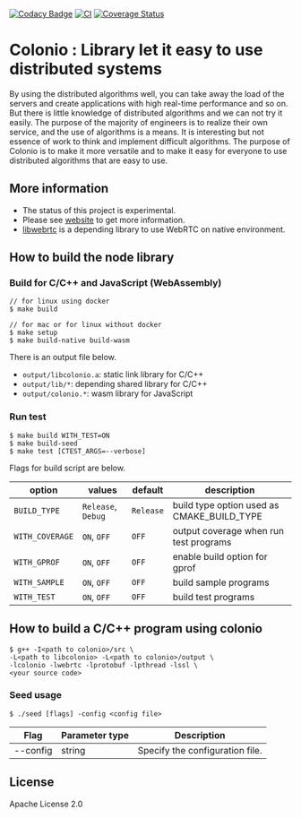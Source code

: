 [![Codacy Badge](https://app.codacy.com/project/badge/Grade/f9a412edd15c4435bca3cc4fe161386f)](https://www.codacy.com/gh/llamerada-jp/colonio/dashboard?utm_source=github.com&amp;utm_medium=referral&amp;utm_content=llamerada-jp/colonio&amp;utm_campaign=Badge_Grade)
[![CI](https://github.com/llamerada-jp/colonio/workflows/CI/badge.svg)](https://github.com/llamerada-jp/colonio/actions?query=workflow%3ACI)
[![Coverage Status](https://coveralls.io/repos/github/llamerada-jp/colonio/badge.svg?branch=main)](https://coveralls.io/github/llamerada-jp/colonio?branch=main)

# Colonio : Library let it easy to use distributed systems

By using the distributed algorithms well, you can take away the load of the servers and create applications with high real-time performance and so on.
But there is little knowledge of distributed algorithms and we can not try it easily.
The purpose of the majority of engineers is to realize their own service, and the use of algorithms is a means.
It is interesting but not essence of work to think and implement difficult algorithms.
The purpose of Colonio is to make it more versatile and to make it easy for everyone to use distributed algorithms that are easy to use.

## More information

- The status of this project is experimental.
- Please see [website](https://www.colonio.dev/) to get more information.
- [libwebrtc](https://github.com/llamerada-jp/libwebrtc) is a depending library to use WebRTC on native environment.

## How to build the node library

### Build for C/C++ and JavaScript (WebAssembly)

```console
// for linux using docker
$ make build

// for mac or for linux without docker
$ make setup
$ make build-native build-wasm
```

There is an output file below.

- `output/libcolonio.a`: static link library for C/C++
- `output/lib/*`: depending shared library for C/C++
- `output/colonio.*`: wasm library for JavaScript

### Run test

```console
$ make build WITH_TEST=ON
$ make build-seed
$ make test [CTEST_ARGS=--verbose]
```

Flags for build script are below.

| option          | values             | default   | description                                |
| --------------- | ------------------ | --------- | ------------------------------------------ |
| `BUILD_TYPE`    | `Release`, `Debug` | `Release` | build type option used as CMAKE_BUILD_TYPE |
| `WITH_COVERAGE` | `ON`, `OFF`        | `OFF`     | output coverage when run test programs     |
| `WITH_GPROF`    | `ON`, `OFF`        | `OFF`     | enable build option for gprof              |
| `WITH_SAMPLE`   | `ON`, `OFF`        | `OFF`     | build sample programs                      |
| `WITH_TEST`     | `ON`, `OFF`        | `OFF`     | build test programs                        |

## How to build a C/C++ program using colonio

```console
$ g++ -I<path to colonio>/src \
-L<path to libcolonio> -L<path to colonio>/output \
-lcolonio -lwebrtc -lprotobuf -lpthread -lssl \
<your source code>
```

### Seed usage

```
$ ./seed [flags] -config <config file>
```

| Flag     | Parameter type | Description                     |
| -------- | -------------- | ------------------------------- |
| --config | string         | Specify the configuration file. |


## License

Apache License 2.0

